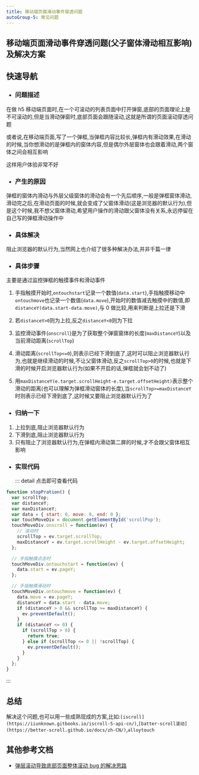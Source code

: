 ```yaml
---
title: 移动端页面滑动事件穿透问题
autoGroup-5: 常见问题
---
```


## 移动端页面滑动事件穿透问题(父子窗体滑动相互影响)及解决方案

## 快速导航

<TOC />

- ### 问题描述

在做 h5 移动端页面时,在一个可滚动的列表页面中打开弹窗,底部的页面理论上是不可滚动的,但是当滑动弹窗时,底部页面会跟随滚动,这就是所谓的页面滚动穿透问题

或者说,在移动端页面,写了一个弹框,当弹框内容比较长,弹框内有滑动效果,在滑动的时候,当你想滑动的是弹框内的窗体内容,但是偶尔外层窗体也会跟着滑动,两个窗体之间会相互影响

这样用户体验非常不好

- ### 产生的原因

弹框的窗体内滑动与外层父级窗体的滑动会有一个先后顺序,一般是弹框窗体滑动,滑动完之后,在滑动页面的时候,就会变成了父窗体滑动(这是浏览器的默认行为),但是这个时候,我不想父窗体滑动,希望用户操作的滑动跟父窗体没有关系,永远停留在自己写的弹框滑动操作中

- ### 具体解决

阻止浏览器的默认行为,当然网上也介绍了很多种解决办法,并非千篇一律

- ### 具体步骤

主要是通过监控弹框的触摸事件和滑动事件

1. 手指触摸开始时,`ontouchstart`记录一个数值(`data.start`),手指触摸移动中`ontouchmove`也记录一个数值(`data.move`),开始时的数值减去触摸中的数值,即`distanceY(data.start-data.move)`,与 0 做比较,用来判断是上拉还是下滑

2. 若`distanceY>0`则为上拉,反之`distanceY<0`则为下拉
3. 监控滑动事件(`onscroll`)是为了获取整个弹窗窗体的长度(`maxDistanceY`)以及当前滑动距离(`scrollTop`)
4. 滑动距离(`scrollTop<=0`),则表示已经下滑到底了,这时可以阻止浏览器默认行为,也就是继续滑动的时候,不让父窗体滑动,反之`scrollTop>0`的时候,也就是下滑的时候开启浏览器默认行为(如果不开启的话,弹框就会划不动了)
5. 用`maxDistanceY(e.target.scrollHeight-e.target.offsetHeight)`表示整个滑动的距离(也可以理解为弹框滑动窗体的长度),当`scrollTop>=maxDistanceY`时则表示已经下滑到底了,这时候又要阻止浏览器默认行为了

- ### 归纳一下

1. 上拉到底,阻止浏览器默认行为
2. 下滑到底,阻止浏览器默认行为
3. 只有阻止了浏览器默认行为,在弹框内滑动第二屏的时候,才不会跟父窗体相互影响

- ### 实现代码
  ::: detail 点击即可查看代码

```js
function stopPration() {
  var scrollTop;
  var distanceY;
  var maxDistanceY;
  var data = { start: 0, move: 0, end: 0 };
  var touchMoveDiv = document.getElementById('scrollPop');
  touchMoveDiv.onscroll = function(ev) {
    // 滚动时
    scrollTop = ev.target.scrollTop;
    maxDistanceY = ev.target.scrollHeight - ev.target.offsetHeight;
  };

  // 手指触摸点击时
  touchMoveDiv.ontouchstart = function(ev) {
    data.start = ev.pageY;
  };

  // 手指触摸滑动时
  touchMoveDiv.ontouchmove = function(ev) {
    data.move = ev.pageY;
    distanceY = data.start - data.move;
    if (distanceY > 0 && scrollTop >= maxDistanceY) {
      ev.preventDefault();
    }
    if (distanceY <= 0) {
      if (scrollTop > 0) {
        return true;
      } else if (scrollTop <= 0 || !scrollTop) {
        ev.preventDefault();
      }
    }
  };
}
```

:::

## 总结

解决这个问题,也可以用一些成熟现成的方案,比如:`[iscroll](https://iiunknown.gitbooks.io/iscroll-5-api-cn/)`,`[batter-scroll滚动](https://better-scroll.github.io/docs/zh-CN/)`,`alloytouch`

## 其他参考文档

- [弹层滚动导致底部页面整体滚动 bug 的解决思路](https://github.com/zuopf769/notebook/blob/master/fe/%E7%A7%BB%E5%8A%A8%E7%AB%AFtochscroll%E6%BB%9A%E5%8A%A8/README.md)
